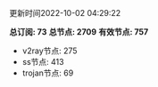 更新时间2022-10-02 04:29:22

**总订阅: 73**
**总节点: 2709**
**有效节点: 757**
- v2ray节点: 275
- ss节点: 413
- trojan节点: 69
